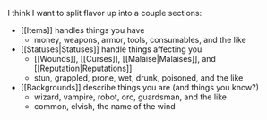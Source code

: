 I think I want to split flavor up into a couple sections:
- [[Items]] handles things you have
	- money, weapons, armor, tools, consumables, and the like
- [[Statuses|Statuses]] handle things affecting you
	- [[Wounds]], [[Curses]], [[Malaise|Malaises]], and [[Reputation|Reputations]]
	- stun, grappled, prone, wet, drunk, poisoned, and the like
- [[Backgrounds]] describe things you are (and things you know?)
	- wizard, vampire, robot, orc, guardsman, and the like
	- common, elvish, the name of the wind